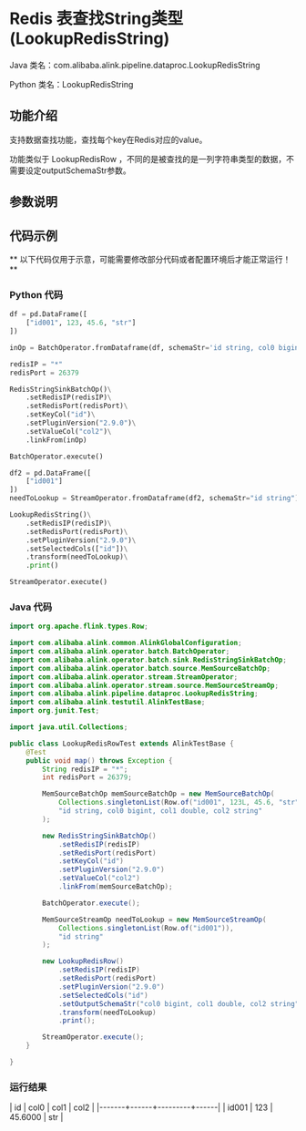 # Redis 表查找String类型 (LookupRedisString)
Java 类名：com.alibaba.alink.pipeline.dataproc.LookupRedisString

Python 类名：LookupRedisString


## 功能介绍
支持数据查找功能，查找每个key在Redis对应的value。

功能类似于 LookupRedisRow ，不同的是被查找的是一列字符串类型的数据，不需要设定outputSchemaStr参数。

## 参数说明

<!-- PARAMETER TABLE -->


## 代码示例

** 以下代码仅用于示意，可能需要修改部分代码或者配置环境后才能正常运行！**

### Python 代码
```python
df = pd.DataFrame([
    ["id001", 123, 45.6, "str"]
])

inOp = BatchOperator.fromDataframe(df, schemaStr='id string, col0 bigint, col1 double, col2 string')

redisIP = "*"
redisPort = 26379

RedisStringSinkBatchOp()\
	.setRedisIP(redisIP)\
	.setRedisPort(redisPort)\
	.setKeyCol("id")\
	.setPluginVersion("2.9.0")\
	.setValueCol("col2")\
	.linkFrom(inOp)

BatchOperator.execute()

df2 = pd.DataFrame([
    ["id001"]
])
needToLookup = StreamOperator.fromDataframe(df2, schemaStr="id string")

LookupRedisString()\
	.setRedisIP(redisIP)\
	.setRedisPort(redisPort)\
	.setPluginVersion("2.9.0")\
	.setSelectedCols(["id"])\
	.transform(needToLookup)\
	.print()

StreamOperator.execute()
```
### Java 代码
```java
import org.apache.flink.types.Row;

import com.alibaba.alink.common.AlinkGlobalConfiguration;
import com.alibaba.alink.operator.batch.BatchOperator;
import com.alibaba.alink.operator.batch.sink.RedisStringSinkBatchOp;
import com.alibaba.alink.operator.batch.source.MemSourceBatchOp;
import com.alibaba.alink.operator.stream.StreamOperator;
import com.alibaba.alink.operator.stream.source.MemSourceStreamOp;
import com.alibaba.alink.pipeline.dataproc.LookupRedisString;
import com.alibaba.alink.testutil.AlinkTestBase;
import org.junit.Test;

import java.util.Collections;

public class LookupRedisRowTest extends AlinkTestBase {
	@Test
	public void map() throws Exception {
		String redisIP = "*";
		int redisPort = 26379;

		MemSourceBatchOp memSourceBatchOp = new MemSourceBatchOp(
			Collections.singletonList(Row.of("id001", 123L, 45.6, "str")),
			"id string, col0 bigint, col1 double, col2 string"
		);

		new RedisStringSinkBatchOp()
			.setRedisIP(redisIP)
			.setRedisPort(redisPort)
			.setKeyCol("id")
			.setPluginVersion("2.9.0")
			.setValueCol("col2")
			.linkFrom(memSourceBatchOp);

		BatchOperator.execute();

		MemSourceStreamOp needToLookup = new MemSourceStreamOp(
			Collections.singletonList(Row.of("id001")),
			"id string"
		);

		new LookupRedisRow()
			.setRedisIP(redisIP)
			.setRedisPort(redisPort)
			.setPluginVersion("2.9.0")
			.setSelectedCols("id")
			.setOutputSchemaStr("col0 bigint, col1 double, col2 string")
			.transform(needToLookup)
			.print();

		StreamOperator.execute();
	}

}
```

### 运行结果
| id    | col0 |    col1 | col2 |
|-------+------+---------+------|
| id001 |  123 | 45.6000 | str  |